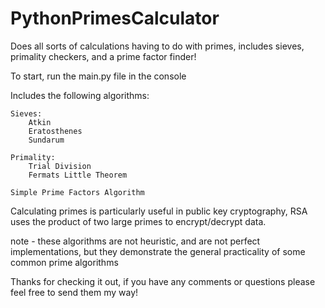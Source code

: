 # PythonPrimesCalculator

Does all sorts of calculations having to do with primes, includes sieves, primality checkers, and a prime factor finder!

To start, run the main.py file in the console

Includes the following algorithms:

    Sieves:
        Atkin
        Eratosthenes
        Sundarum

    Primality:
        Trial Division
        Fermats Little Theorem

    Simple Prime Factors Algorithm

Calculating primes is particularly useful in public key cryptography, RSA uses the product of two large primes to encrypt/decrypt data.

note - these algorithms are not heuristic, and are not perfect implementations, but they demonstrate the
general practicality of some common prime algorithms

Thanks for checking it out, if you have any comments or questions please feel free to send them my way!